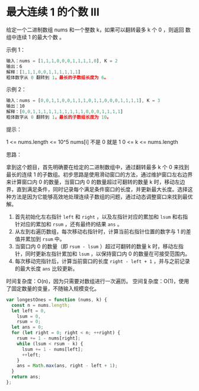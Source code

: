 # 最大连续 1 的个数 III

给定一个二进制数组 nums 和一个整数 k，如果可以翻转最多 k 个 0 ，则返回 数组中连续 1 的最大个数 。

示例 1：

```javascript
输入：nums = [1,1,1,0,0,0,1,1,1,1,0], K = 2
输出：6
解释：[1,1,1,0,0,1,1,1,1,1,1]
粗体数字从 0 翻转到 1，最长的子数组长度为 6。
```

示例 2：

```javascript
输入：nums = [0,0,1,1,0,0,1,1,1,0,1,1,0,0,0,1,1,1,1], K = 3
输出：10
解释：[0,0,1,1,1,1,1,1,1,1,1,1,0,0,0,1,1,1,1]
粗体数字从 0 翻转到 1，最长的子数组长度为 10。
```

提示：

1 <= nums.length <= 10^5
nums[i] 不是 0 就是 1
0 <= k <= nums.length

思路：

拿到这个题目，首先明确要在给定的二进制数组中，通过翻转最多 k 个 0 来找到最长的连续 1 的子数组。初步思路是使用滑动窗口的方法，通过维护窗口左右边界来计算窗口内 0 的数量，当窗口内 0 的数量超过可翻转的数量 k 时，移动左边界，直到满足条件，同时记录每个满足条件窗口的长度，并更新最大长度。选择这种方法是因为它能够高效地处理连续子数组的问题，通过动态调整窗口来找到最优解。

1. 首先初始化左右指针 `left` 和 `right` ，以及左指针对应的累加和 `lsum` 和右指针对应的累加和 `rsum` ，还有最终的结果 `ans` 。
2. 从左到右遍历数组，每次移动右指针时，计算当前右指针位置的数字与 1 的差值并累加到 `rsum` 中。
3. 当窗口内 0 的数量（即 `rsum - lsum` ）超过可翻转的数量 k 时，移动左指针，同时更新左指针累加和 `lsum` ，以保持窗口内 0 的数量在可接受范围内。
4. 每次移动完指针后，计算当前窗口的长度 `right - left + 1` ，并与之前记录的最大长度 `ans` 比较更新。

时间复杂度：O(n)，因为只需要对数组进行一次遍历。
空间复杂度：O(1)，使用了固定数量的变量，不随输入规模变化。

```javascript
var longestOnes = function (nums, k) {
  const n = nums.length;
  let left = 0,
    lsum = 0,
    rsum = 0;
  let ans = 0;
  for (let right = 0; right < n; ++right) {
    rsum += 1 - nums[right];
    while (lsum < rsum - k) {
      lsum += 1 - nums[left];
      ++left;
    }
    ans = Math.max(ans, right - left + 1);
  }
  return ans;
};
```
